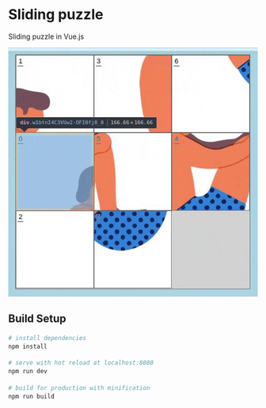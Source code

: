 # Sliding puzzle

Sliding puzzle in Vue.js

<img src="./src/assets/sliding_puzzle.gif" />


## Build Setup

``` bash
# install dependencies
npm install

# serve with hot reload at localhost:8080
npm run dev

# build for production with minification
npm run build
```
